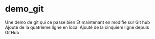 # demo_git
Une demo de git qui ce passe bien
Et maintenant en modifie sur Git hub
Ajouté de la quatrieme ligne en local
Ajouté de la cinquiem ligne depuis GitHub
